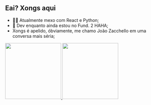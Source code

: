 ## Eai? Xongs aqui

- 👨‍💻 Atualmente mexo com React e Python;
- 🎒 Dev enquanto ainda estou no Fund. 2 HAHA;
- Xongs é apelido, óbviamente, me chamo João Zacchello em uma conversa mais séria;

<div>
  <a href="http://xongs08.github.io/zacchello">
  <img height="180em" src="https://github-reamde-stats.vercel.app/api?username=xongs08&show_icons=false&theme=dracula&include_all_commits=True&count_private=true"/>
  <img height="180em" src="https://github-readme-stats.vercel.app/api/top-langs/?username=xongs02&layout=compact&langs_count=16&theme=dracula"/>
</div>
